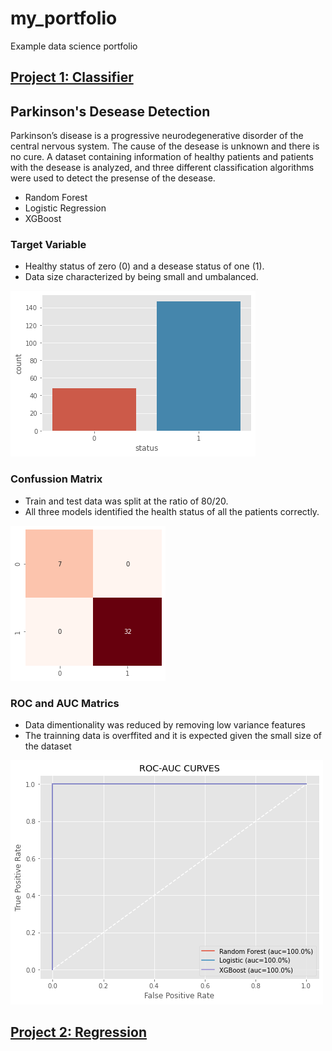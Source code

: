 # my_portfolio
Example data science portfolio

## [Project 1: Classifier](https://github.com/JJSSEE/my_portfolio/blob/main/notebooks/Parkinson's%20Disease.ipynb)

## Parkinson's Desease Detection
Parkinson’s disease is a progressive neurodegenerative disorder of the central nervous system. The cause of the desease is unknown and there is no cure. A dataset containing information of healthy patients and patients with the desease is analyzed, and three different classification algorithms were used to detect the presense of the desease.
* Random Forest
* Logistic Regression
* XGBoost

### Target Variable
* Healthy status of zero (0) and a desease status of one (1).
* Data size characterized by being small and umbalanced.

![](https://github.com/JJSSEE/my_portfolio/blob/main/images/label_count.png)


### Confussion Matrix

* Train and test data was split at the ratio of 80/20.
* All three models identified the health status of all the patients correctly.

![](https://github.com/JJSSEE/my_portfolio/blob/main/images/heat_map.png)

### ROC and AUC Matrics

* Data dimentionality was reduced by removing low variance features 
* The trainning data is overffited and it is expected given the small size of the dataset


![](https://github.com/JJSSEE/my_portfolio/blob/main/images/roc_auc.png)

## [Project 2: Regression](https://github.com/JJSSEE/my_portfolio/blob/main/notebooks/Parkinson's%20Disease.ipynb)

